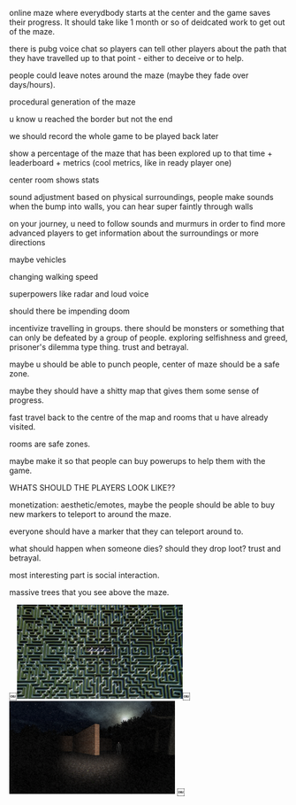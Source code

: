 online maze where everydbody starts at the center and the game saves their progress. It should take like 1 month or so of deidcated work to get out of the maze.

there is pubg voice chat so players can tell other players about the path that they have travelled up to that point - either to deceive or to help.

people could leave notes around the maze (maybe they fade over days/hours). 

procedural generation of the maze

u know u reached the border but not the end

we should record the whole game to be played back later

show a percentage of the maze that has been explored up to that time + leaderboard + metrics (cool metrics, like in ready player one)

center room shows stats

sound adjustment based on physical surroundings, people make sounds when the bump into walls, you can hear super faintly through walls

on your journey, u need to follow sounds and murmurs in order to find more advanced players to get information about the surroundings or more directions

maybe vehicles

changing walking speed

superpowers like radar and loud voice

should there be impending doom

incentivize travelling in groups. there should be monsters or something that can only be defeated by a group of people. exploring selfishness and greed, prisoner's dilemma type thing. trust and betrayal.

maybe u should be able to punch people, center of maze should be a safe zone.

maybe they should have a shitty map that gives them some sense of progress.

fast travel back to the centre of the map and rooms that u have already visited.

rooms are safe zones. 

maybe make it so that people can buy powerups to help them with the game.

WHATS SHOULD THE PLAYERS LOOK LIKE??

monetization: aesthetic/emotes, maybe the people should be able to buy new markers to teleport to around the maze.

everyone should have a marker that they can teleport around to.

what should happen when someone dies? should they drop loot? trust and betrayal.

most interesting part is social interaction.

massive trees that you see above the maze.

￼<img width="300px" src="inspiration/maze.jpg"></img>￼<img width="300px" src="inspiration/slender.png"></img>
￼
